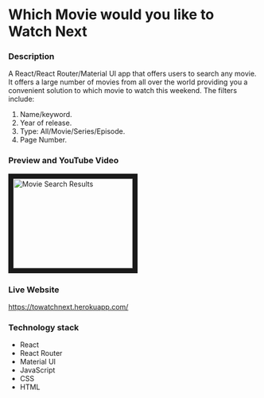 # Which Movie would you like to Watch Next

### Description
A React/React Router/Material UI app that offers users to search any movie. It offers a large number of movies from all over the world providing you a convenient solution to which movie to watch this weekend.
The filters include:
1. Name/keyword.
2. Year of release.
3. Type: All/Movie/Series/Episode.
4. Page Number.


### Preview and YouTube Video
<a href="https://youtu.be/3jrOQUXSrLs" target="_blank"><img src="https://i9.ytimg.com/vi/3jrOQUXSrLs/maxresdefault.jpg?time=1605678900000&sqp=CLTu0v0F&rs=AOn4CLAhu6vWv_JNZYYKUP5DmFY9KyxM7Q" 
alt="Movie Search Results" width="240" height="180" border="10" /></a>


### Live Website
https://towatchnext.herokuapp.com/


### Technology stack
* React
* React Router
* Material UI
* JavaScript
* CSS
* HTML
